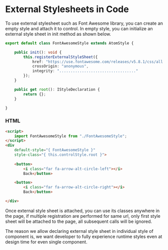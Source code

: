 # External Stylesheets in Code

To use external stylesheet such as Font Awesome library, you can create an empty style and attach it to control. In empty style, you can initialize an external style sheet in init method as shown below.

```typescript
export default class FontAwesomeStyle extends AtomStyle {

    public init(): void {
        this.registerExternalStyleSheet({
            href: "https://use.fontawesome.com/releases/v5.8.1/css/all.css",
            crossOrigin: "anonymous",
            integrity: ".................................."
        });
    }

    public get root(): IStyleDeclaration {
        return {};
    }

}
```

### HTML
```html
<script>
    import FontAwesomeStyle from "./FontAwesomeStyle";
</script>
<div
    default-style="{ FontAwesomeStyle }"
    style-class="{ this.controlStyle.root }">
    
    <button>
        <i class="far fa-arrow-alt-circle-left"></i>
        Back</button>

    <button>
        <i class="far fa-arrow-alt-circle-right"></i>
        Back</button>

</div>
```

Once external style sheet is attached, you can use its classes anywhere in the page, if multiple registration are performed for same url, only first style sheet will be attached to the page, all subsequent calls will be ignored.

The reason we allow declaring external style sheet in individual style of component is, we want developer to fully experience runtime styles even at design time for even single component.